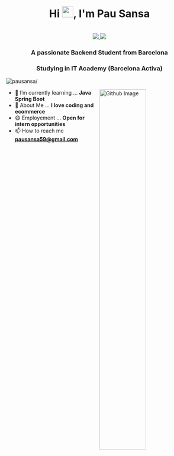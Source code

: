 <h1 align="center">Hi <img src="https://raw.githubusercontent.com/iampavangandhi/iampavangandhi/master/gifs/Hi.gif" width="30px">, I'm Pau Sansa</h1>
 <p align="center"><br/>
   <a href="https://www.linkedin.com/in/sachuverma/">
    <img src="https://img.shields.io/badge/linkedin-pausansa-blue">
   </a>
  
  <a href="https://discord.com/users/1019274804362215464">
    <img src="https://img.shields.io/badge/discord-pausansa-blueviolet">
  </a>
</p>

<h3 align="center">A passionate Backend Student from Barcelona</h3>
<h3 align="center">Studying in IT Academy (Barcelona Activa)</h3>

<p align="left"> <img src=https://komarev.com/ghpvc/?username=pausansa alt=pausansa/></p>


<img width="50%" align="right" alt="Github Image" src="https://raw.githubusercontent.com/onimur/.github/master/.resources/git-header.svg" />


- 🌱 I’m currently learning ... **Java Spring Boot**
- 💬 About Me ... **I love coding and ecommerce**
- 😄 Employement ... **Open for intern opportunities**
- 📫 How to reach me **pausansa59@gmail.com**




